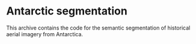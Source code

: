 # Antarctic segmentation
This archive contains the code for the semantic segmentation of historical aerial imagery from Antarctica.
